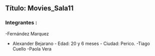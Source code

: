 ## Título: Movies_Sala11
### Integrantes :
-Fernández Marquez
- Alexander Bejarano - Edad: 20 y 6 meses - Ciudad: Perico.
-Tiago Cuello
-Paola Vera
